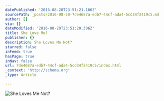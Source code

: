```yaml
---
datePublished: '2016-08-20T23:51:21.166Z'
sourcePath: _posts/2016-08-20-7de4687a-edb7-44cf-ada4-5cd34f2419c5.md
author: []
via: {}
dateModified: '2016-08-20T23:51:20.306Z'
title: She Love Me?
publisher: {}
description: She Loves Me Not?
starred: false
inFeed: true
hasPage: true
inNav: false
url: 7de4687a-edb7-44cf-ada4-5cd34f2419c5/index.html
_context: 'http://schema.org'
_type: Article

---
```

![She Loves Me Not?](https://the-grid-user-content.s3-us-west-2.amazonaws.com/4c033a12-03f7-48c5-a46d-3167cef3af14.jpg)